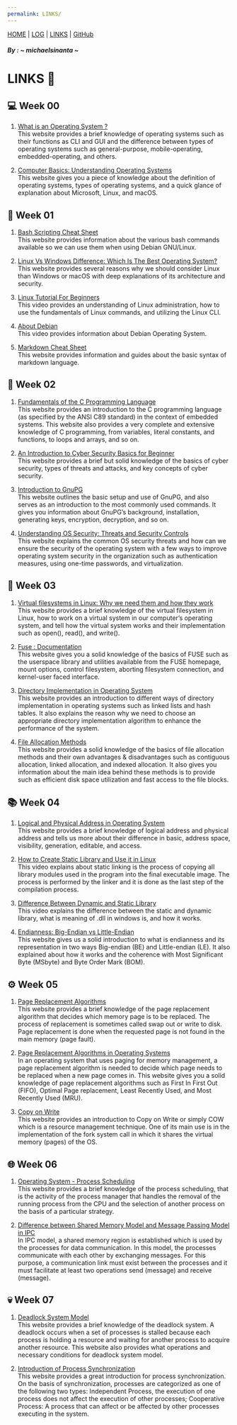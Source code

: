 ```yaml
---
permalink: LINKS/
---
```

[HOME](https://michaelsinanta.github.io/os222/) | [LOG](TXT/mylog.txt) | [LINKS](https://michaelsinanta.github.io/os222/LINKS/) | [GitHub](https://github.com/michaelsinanta/os222)
##### By : ~ michaelsinanta ~
# LINKS 🔗

## 💻 Week 00

1. [What is an Operating System ?](https://www.techtarget.com/whatis/definition/operating-system-OS)<br>
    This website provides a brief knowledge of operating systems such as their functions as CLI and GUI and the difference between types of operating systems such as general-purpose, mobile-operating, embedded-operating, and others.

2. [Computer Basics: Understanding Operating Systems](https://edu.gcfglobal.org/en/computerbasics/understanding-operating-systems/1/)<br>
    This website gives you a piece of knowledge about the definition of operating systems, types of operating systems, and a quick glance of explanation about Microsoft, Linux, and macOS.

## 💽 Week 01

1. [Bash Scripting Cheat Sheet](https://devhints.io/bash)<br>
    This website provides information about the various bash commands available so we can use them when using Debian GNU/Linux.
 
2. [Linux Vs Windows Difference: Which Is The Best Operating System?](https://www.softwaretestinghelp.com/linux-vs-windows/)<br>
    This website provides several reasons why we should consider Linux than Windows or macOS with deep explanations of its architecture and security.
 
3. [Linux Tutorial For Beginners](https://youtu.be/v_1zB2WNN14)<br>
    This video provides an understanding of Linux administration, how to use the fundamentals of Linux commands, and utilizing the Linux CLI.
 
4. [About Debian](https://www.debian.org/intro/about)<br>
    This video provides information about Debian Operating System.
 
5. [Markdown Cheat Sheet](https://www.markdownguide.org/cheat-sheet/)<br>
    This website provides information and guides about the basic syntax of markdown language.

## 🔐 Week 02

1. [Fundamentals of the C Programming Language](https://microchipdeveloper.com/tls2101:start)<br>
    This website provides an introduction to the C programming language (as specified by the ANSI C89 standard) in the context of embedded systems. This website also provides a very complete and extensive knowledge of C programming, from variables, literal constants, and functions, to loops and arrays, and so on.

2. [An Introduction to Cyber Security Basics for Beginner](https://geekflare.com/understanding-cybersecurity/)<br>
    This website provides a brief but solid knowledge of the basics of cyber security, types of threats and attacks, and key concepts of cyber security.

3. [Introduction to GnuPG](https://ianatkinson.net/computing/gnupg.htm)<br>
    This website outlines the basic setup and use of GnuPG, and also serves as an introduction to the most commonly used commands. It gives you information about GnuPG’s background, installation, generating keys, encryption, decryption, and so on.

4. [Understanding OS Security: Threats and Security Controls](https://www.hysolate.com/learn/sandboxing/understanding-os-security-threats-and-security-controls/)<br>
    This website explains the common OS security threats and how can we ensure the security of the operating system with a few ways to improve operating system security in the organization such as authentication measures, using one-time passwords, and virtualization.

## 📁 Week 03

1. [Virtual filesystems in Linux: Why we need them and how they work](https://opensource.com/article/19/3/virtual-filesystems-linux)<br>
    This website provides a brief knowledge of the virtual filesystem in Linux, how to work on a virtual system in our computer’s operating system, and tell how the virtual system works and their implementation such as open(), read(), and write().

2. [Fuse : Documentation](https://www.kernel.org/doc/html/latest/filesystems/fuse.html)<br>
    This website gives you a solid knowledge of the basics of FUSE such as the userspace library and utilities available from the FUSE homepage, mount options, control filesystem, aborting filesystem connection, and kernel-user faced interface.

3. [Directory Implementation in Operating System](https://www.geeksforgeeks.org/directory-implementation-in-operating-system/)<br>
    This website provides an introduction to different ways of directory implementation in operating systems such as linked lists and hash tables. It also explains the reason why we need to choose an appropriate directory implementation algorithm to enhance the performance of the system.

4. [File Allocation Methods](https://www.geeksforgeeks.org/file-allocation-methods/)<br>
    This website provides a solid knowledge of the basics of file allocation methods and their own advantages & disadvantages such as contiguous allocation, linked allocation, and indexed allocation. It also gives you information about the main idea behind these methods is to provide such as efficient disk space utilization and fast access to the file blocks.

## 📚 Week 04

1. [Logical and Physical Address in Operating System](https://www.geeksforgeeks.org/logical-and-physical-address-in-operating-system/)<br>
    This website provides a brief knowledge of logical address and physical address and tells us more about their difference in basic, address space, visibility, generation, editable, and access.

2. [How to Create Static Library and Use it in Linux](https://youtu.be/JU-vwvSH_0g)<br>
    This video explains about static linking is the process of copying all library modules used in the program into the final executable image. The process is performed by the linker and it is done as the last step of the compilation process.

3. [Difference Between Dynamic and Static Library](https://youtu.be/eW5he5uFBNM)<br>
    This video explains the difference between the static and dynamic library, what is meaning of .dll in windows is, and how it works.
    
4. [Endianness: Big-Endian vs Little-Endian](https://www.freecodecamp.org/news/what-is-endianness-big-endian-vs-little-endian/)<br>
    This website gives us a solid introduction to what is endianness and its representation in two ways Big-endian (BE) and Little-endian (LE). It also explained about how it works and the coherence with Most Significant Byte (MSbyte) and Byte Order Mark (BOM).

## ⚙️ Week 05

1. [Page Replacement Algorithms](https://www.javatpoint.com/os-page-replacement-algorithms)<br>
    This website provides a brief knowledge of the page replacement algorithm that decides which memory page is to be replaced. The process of replacement is sometimes called swap out or write to disk. Page replacement is done when the requested page is not found in the main memory (page fault).

2. [Page Replacement Algorithms in Operating Systems](https://www.geeksforgeeks.org/page-replacement-algorithms-in-operating-systems/)<br>
    In an operating system that uses paging for memory management, a page replacement algorithm is needed to decide which page needs to be replaced when a new page comes in. This website gives you a solid knowledge of page replacement algorithms such as First In First Out (FIFO), Optimal Page replacement, Least Recently Used, and Most Recently Used (MRU).

3. [Copy on Write](https://www.geeksforgeeks.org/copy-on-write/)<br>
    This website provides an introduction to Copy on Write or simply COW which is a resource management technique. One of its main use is in the implementation of the fork system call in which it shares the virtual memory (pages) of the OS.

## 🌐 Week 06

1. [Operating System - Process Scheduling](https://www.tutorialspoint.com/operating_system/os_process_scheduling.htm)<br>
    This website provides a brief knowledge of the process scheduling, that is the activity of the process manager that handles the removal of the running process from the CPU and the selection of another process on the basis of a particular strategy.

2. [Difference between Shared Memory Model and Message Passing Model in IPC](https://www.geeksforgeeks.org/difference-between-shared-memory-model-and-message-passing-model-in-ipc/)<br>
    In IPC model, a shared memory region is established which is used by the processes for data communication. In this model, the processes communicate with each other by exchanging messages. For this purpose, a communication link must exist between the processes and it must facilitate at least two operations send (message) and receive (message).

## 💀 Week 07

1. [Deadlock System Model](https://www.geeksforgeeks.org/deadlock-system-model/)<br>
    This website provides a brief knowledge of the deadlock system. A deadlock occurs when a set of processes is stalled because each process is holding a resource and waiting for another process to acquire another resource. This website also provides what operations and necessary conditions for deadlock system model.

2. [Introduction of Process Synchronization](https://www.geeksforgeeks.org/introduction-of-process-synchronization/)<br>
    This website provides a great introduction for process synchronization. On the basis of synchronization, processes are categorized as one of the following two types: Independent Process, the execution of one process does not affect the execution of other processes; Cooperative Process: A process that can affect or be affected by other processes executing in the system.